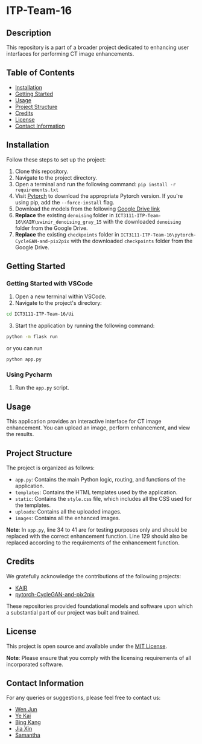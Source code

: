 # ITP-Team-16

## Description

This repository is a part of a broader project dedicated to enhancing user interfaces for performing CT image enhancements.

## Table of Contents
- [Installation](#installation)
- [Getting Started](#getting-started)
- [Usage](#usage)
- [Project Structure](#project-structure)
- [Credits](#credits)
- [License](#license)
- [Contact Information](#contact-information)

## Installation

Follow these steps to set up the project:

1. Clone this repository.
2. Navigate to the project directory.
3. Open a terminal and run the following command:
   `pip install -r requirements.txt`
4. Visit [Pytorch](https://pytorch.org/) to download the appropriate Pytorch version. If you're using pip, add the `--force-install` flag.
5. Download the models from the following [Google Drive link](https://drive.google.com/drive/folders/1m1NdVVHTWeTbTxiBsz91B7gKgqI3oiFj)
6. **Replace** the existing `denoising` folder in `ICT3111-ITP-Team-16\KAIR\swinir_denoising_gray_15` with the downloaded `denoising` folder from the Google Drive.
7. **Replace** the existing `checkpoints` folder in `ICT3111-ITP-Team-16\pytorch-CycleGAN-and-pix2pix` with the downloaded `checkpoints` folder from the Google Drive.


## Getting Started

### Getting Started with VSCode

1. Open a new terminal within VSCode.
2. Navigate to the project's directory:
```bash
cd ICT3111-ITP-Team-16/Ui
```
3. Start the application by running the following command:
```bash
python -m flask run 
```
or you can run
```
python app.py
```

### Using Pycharm

1. Run the `app.py` script.

## Usage

This application provides an interactive interface for CT image enhancement. You can upload an image, perform enhancement, and view the results.

## Project Structure

The project is organized as follows:

- `app.py`: Contains the main Python logic, routing, and functions of the application.
- `templates`: Contains the HTML templates used by the application.
- `static`: Contains the `style.css` file, which includes all the CSS used for the templates.
- `uploads`: Contains all the uploaded images.
- `images`: Contains all the enhanced images.

**Note**: In `app.py`, line 34 to 41 are for testing purposes only and should be replaced with the correct enhancement function. Line 129 should also be replaced according to the requirements of the enhancement function.

## Credits

We gratefully acknowledge the contributions of the following projects:

- [KAIR](https://github.com/cszn/KAIR)
- [pytorch-CycleGAN-and-pix2pix](https://github.com/junyanz/pytorch-CycleGAN-and-pix2pix)

These repositories provided foundational models and software upon which a substantial part of our project was built and trained.

## License

This project is open source and available under the [MIT License](LICENSE). 

**Note**: Please ensure that you comply with the licensing requirements of all incorporated software.

## Contact Information

For any queries or suggestions, please feel free to contact us:

- [Wen Jun](https://github.com/tryhardlaijun)
- [Ye Kai](https://github.com/yekai11)
- [Bing Kang](https://github.com/changbingkang)
- [Jia Xin](https://github.com/mandyjiaxin98)
- [Samantha](https://github.com/samanthalam18)
